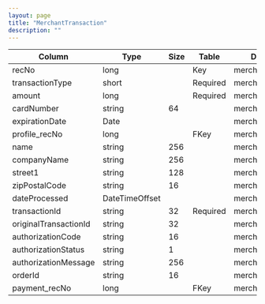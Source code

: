 ```yaml
---
layout: page
title: "MerchantTransaction"
description: ""
---
```




| Column | Type | Size | Table | Description |
| ------ | ---- | ---- | ----- | ----------- |
| recNo | long |  | Key | merchantTransaction | 
| transactionType | short |  | Required | merchantTransaction | 
| amount | long |  | Required | merchantTransaction | 
| cardNumber | string | 64 |  | merchantTransaction | 
| expirationDate | Date |  |  | merchantTransaction | 
| profile_recNo | long |  | FKey | merchantTransaction | 
| name | string | 256 |  | merchantTransaction | 
| companyName | string | 256 |  | merchantTransaction | 
| street1 | string | 128 |  | merchantTransaction | 
| zipPostalCode | string | 16 |  | merchantTransaction | 
| dateProcessed | DateTimeOffset |  |  | merchantTransaction | 
| transactionId | string | 32 | Required | merchantTransaction | 
| originalTransactionId | string | 32 |  | merchantTransaction | 
| authorizationCode | string | 16 |  | merchantTransaction | 
| authorizationStatus | string | 1 |  | merchantTransaction | 
| authorizationMessage | string | 256 |  | merchantTransaction | 
| orderId | string | 16 |  | merchantTransaction | 
| payment_recNo | long |  | FKey | merchantTransaction | 


